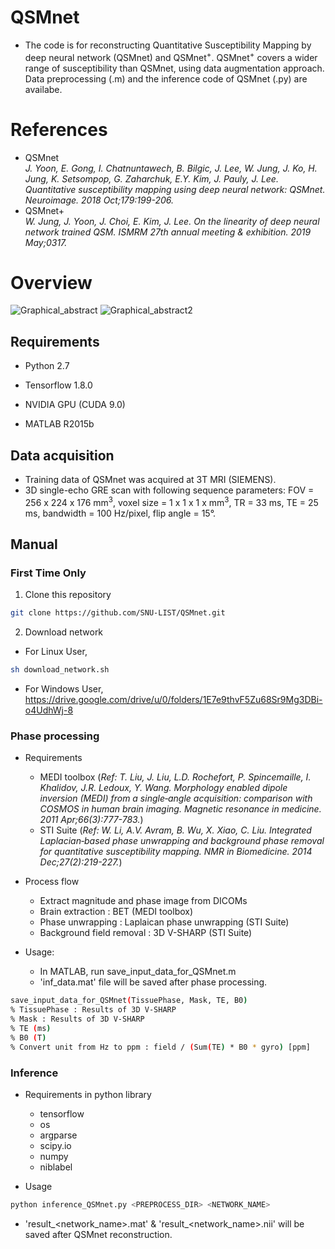 # QSMnet
* The code is for reconstructing Quantitative Susceptibility Mapping by deep neural network (QSMnet) and QSMnet<sup>+</sup>. QSMnet<sup>+</sup> covers a wider range of susceptibility than QSMnet, using data augmentation approach. Data preprocessing (.m) and the inference code of QSMnet (.py) are availabe. 

# References
* QSMnet </br>
_J. Yoon, E. Gong, I. Chatnuntawech, B. Bilgic, J. Lee, W. Jung, J. Ko, H. Jung, K. Setsompop, G. Zaharchuk, E.Y. Kim, J. Pauly, J. Lee.
Quantitative susceptibility mapping using deep neural network: QSMnet.
Neuroimage. 2018 Oct;179:199-206._
* QSMnet+ </br>
_W. Jung, J. Yoon, J. Choi, E. Kim, J. Lee. On the linearity of deep neural network trained QSM.
ISMRM 27th annual meeting & exhibition. 2019 May;0317._

# Overview
![Graphical_abstract](https://user-images.githubusercontent.com/29892433/62440733-5d4ad300-b78c-11e9-975d-ca56e77422aa.jpg)
![Graphical_abstract2](https://user-images.githubusercontent.com/29892433/62910350-1b88e080-bdbb-11e9-91b8-6280b2d2fa4a.jpg)

## Requirements
* Python 2.7

* Tensorflow 1.8.0

* NVIDIA GPU (CUDA 9.0)

* MATLAB R2015b

## Data acquisition
* Training data of QSMnet was acquired at 3T MRI (SIEMENS).
* 3D single-echo GRE scan with following sequence parameters: FOV = 256 x 224 x 176 mm<sup>3</sup>, voxel size = 1 x 1 x 1 x mm<sup>3</sup>, TR = 33 ms, TE = 25 ms, bandwidth = 100 Hz/pixel, flip angle = 15°.

## Manual

### First Time Only
1. Clone this repository
```bash
git clone https://github.com/SNU-LIST/QSMnet.git
```
2. Download network </br>
* For Linux User,
```bash
sh download_network.sh
```
* For Windows User, </br>
https://drive.google.com/drive/u/0/folders/1E7e9thvF5Zu68Sr9Mg3DBi-o4UdhWj-8 </br>

### Phase processing
* Requirements
  * MEDI toolbox (_Ref: T. Liu, J. Liu, L.D. Rochefort, P. Spincemaille, I. Khalidov, J.R. Ledoux, Y. Wang. Morphology enabled dipole inversion (MEDI) from a single‐angle acquisition: comparison with COSMOS in human brain imaging. Magnetic resonance in medicine. 2011 Apr;66(3):777-783._)
  * STI Suite (_Ref: W. Li, A.V. Avram, B. Wu, X. Xiao, C. Liu. Integrated Laplacian‐based phase unwrapping and background phase removal for quantitative susceptibility mapping. NMR in Biomedicine. 2014 Dec;27(2):219-227._)
  
* Process flow
  * Extract magnitude and phase image from DICOMs
  * Brain extraction : BET (MEDI toolbox)
  * Phase unwrapping : Laplaican phase unwrapping (STI Suite)
  * Background field removal : 3D V-SHARP (STI Suite)
  
* Usage:
  * In MATLAB, run save_input_data_for_QSMnet.m
  * 'inf_data.mat' file will be saved after phase processing.
```bash
save_input_data_for_QSMnet(TissuePhase, Mask, TE, B0)
% TissuePhase : Results of 3D V-SHARP
% Mask : Results of 3D V-SHARP
% TE (ms)
% B0 (T)
% Convert unit from Hz to ppm : field / (Sum(TE) * B0 * gyro) [ppm]
```
   
  
### Inference
* Requirements in python library
  * tensorflow
  * os
  * argparse
  * scipy.io
  * numpy
  * niblabel

* Usage
```bash
python inference_QSMnet.py <PREPROCESS_DIR> <NETWORK_NAME>
```
  * 'result_<network_name>.mat' & 'result_<network_name>.nii' will be saved after QSMnet reconstruction.
